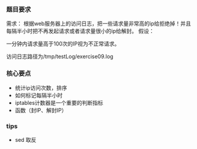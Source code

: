 ### 题目要求
需求： 根据web服务器上的访问日志，把一些请求量非常高的ip给拒绝掉！并且每隔半小时把不再发起请求或者请求量很小的ip给解封。   假设： 

一分钟内请求量高于100次的IP视为不正常请求。

访问日志路径为/tmp/testLog/exercise09.log


### 核心要点
- 统计ip访问次数，排序
- 如何标记每隔半小时
- iptables计数器是一个重要的判断指标
- 函数（封IP、解封IP）

### tips

- sed 取反